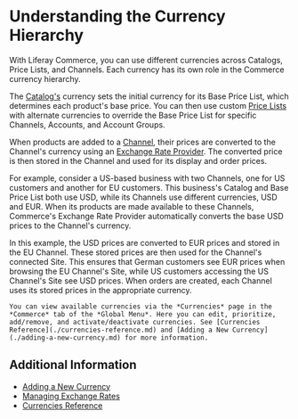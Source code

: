 # Understanding the Currency Hierarchy

With Liferay Commerce, you can use different currencies across Catalogs, Price Lists, and Channels. Each currency has its own role in the Commerce currency hierarchy.

The [Catalog's](../../product-management/catalogs/creating-a-new-catalog.md) currency sets the initial currency for its Base Price List, which determines each product's base price. You can then use custom [Price Lists](../../pricing/creating-a-price-list.md) with alternate currencies to override the Base Price List for specific Channels, Accounts, and Account Groups.

When products are added to a [Channel](../../starting-a-store/channels/managing-channels.md), their prices are converted to the Channel's currency using an [Exchange Rate Provider](./managing-exchange-rates.md). The converted price is then stored in the Channel and used for its display and order prices.

For example, consider a US-based business with two Channels, one for US customers and another for EU customers. This business's Catalog and Base Price List both use USD, while its Channels use different currencies, USD and EUR. When its products are made available to these Channels, Commerce's Exchange Rate Provider automatically converts the base USD prices to the Channel's currency.

In this example, the USD prices are converted to EUR prices and stored in the EU Channel. These stored prices are then used for the Channel's connected Site. This ensures that German customers see EUR prices when browsing the EU Channel's Site, while US customers accessing the US Channel's Site see USD prices. When orders are created, each Channel uses its stored prices in the appropriate currency.

```{note}
You can view available currencies via the *Currencies* page in the *Commerce* tab of the *Global Menu*. Here you can edit, prioritize, add/remove, and activate/deactivate currencies. See [Currencies Reference](./currencies-reference.md) and [Adding a New Currency](./adding-a-new-currency.md) for more information.
```

<!-- Update article once [COMMERCE-5171](https://issues.liferay.com/browse/COMMERCE-5171) is implemented. It removes Catalog Currency and uses the Base Price List currency alone as currency basis. -->

## Additional Information

* [Adding a New Currency](./adding-a-new-currency.md)
* [Managing Exchange Rates](./managing-exchange-rates.md)
* [Currencies Reference](./currencies-reference.md)
